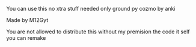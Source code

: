 You can use this no xtra stuff needed only ground py cozmo by anki

Made by M12Gyt


You are not allowed to distribute this without my premision the code it self you can remake

